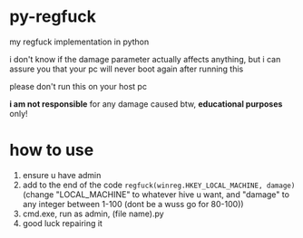 # py-regfuck
my regfuck implementation in python

i don't know if the damage parameter actually affects anything, but i can assure you that your pc will never boot again after running this

please don't run this on your host pc

**i am not responsible** for any damage caused btw, **educational purposes** only!


# how to use
1. ensure u have admin
2. add to the end of the code `regfuck(winreg.HKEY_LOCAL_MACHINE, damage)` (change "LOCAL_MACHINE" to whatever hive u want, and "damage" to any integer between 1-100 (dont be a wuss go for 80-100))
3. cmd.exe, run as admin, (file name).py
4. good luck repairing it
